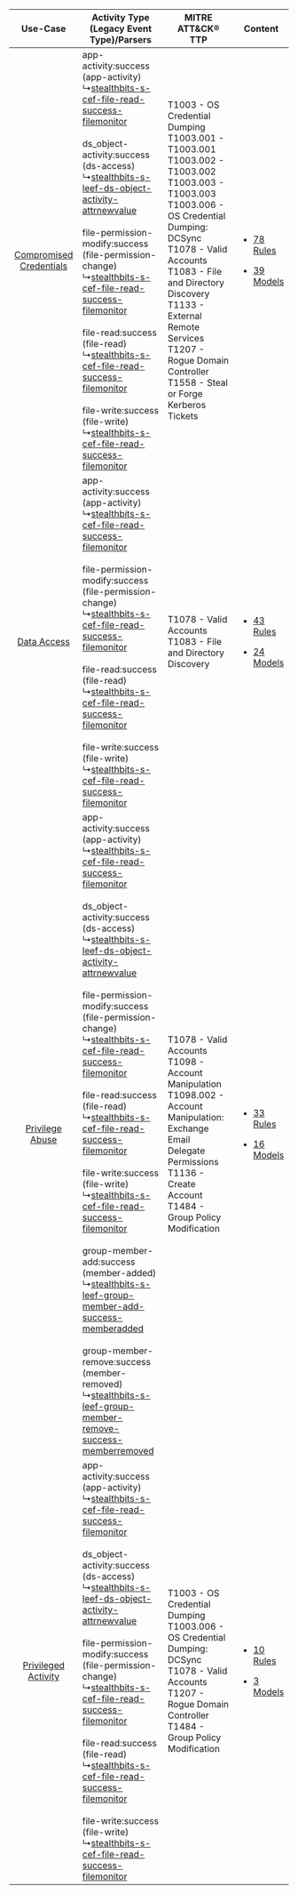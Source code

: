 |    Use-Case    | Activity Type (Legacy Event Type)/Parsers    | MITRE ATT&CK® TTP    | Content    |
|:----:| ---- | ---- | ---- |
| [Compromised Credentials](../../../UseCases/uc_compromised_credentials.md) |  app-activity:success (app-activity)<br> ↳[stealthbits-s-cef-file-read-success-filemonitor](Ps/pC_stealthbitssceffilereadsuccessfilemonitor.md)<br><br> ds_object-activity:success (ds-access)<br> ↳[stealthbits-s-leef-ds-object-activity-attrnewvalue](Ps/pC_stealthbitssleefdsobjectactivityattrnewvalue.md)<br><br> file-permission-modify:success (file-permission-change)<br> ↳[stealthbits-s-cef-file-read-success-filemonitor](Ps/pC_stealthbitssceffilereadsuccessfilemonitor.md)<br><br> file-read:success (file-read)<br> ↳[stealthbits-s-cef-file-read-success-filemonitor](Ps/pC_stealthbitssceffilereadsuccessfilemonitor.md)<br><br> file-write:success (file-write)<br> ↳[stealthbits-s-cef-file-read-success-filemonitor](Ps/pC_stealthbitssceffilereadsuccessfilemonitor.md)<br>    | T1003 - OS Credential Dumping<br>T1003.001 - T1003.001<br>T1003.002 - T1003.002<br>T1003.003 - T1003.003<br>T1003.006 - OS Credential Dumping: DCSync<br>T1078 - Valid Accounts<br>T1083 - File and Directory Discovery<br>T1133 - External Remote Services<br>T1207 - Rogue Domain Controller<br>T1558 - Steal or Forge Kerberos Tickets<br> | [<ul><li>78 Rules</li></ul><ul><li>39 Models</li></ul>](RM/r_m_stealthbits_stealthintercept_Compromised_Credentials.md) |
|    [Data Access](../../../UseCases/uc_data_access.md)    |  app-activity:success (app-activity)<br> ↳[stealthbits-s-cef-file-read-success-filemonitor](Ps/pC_stealthbitssceffilereadsuccessfilemonitor.md)<br><br> file-permission-modify:success (file-permission-change)<br> ↳[stealthbits-s-cef-file-read-success-filemonitor](Ps/pC_stealthbitssceffilereadsuccessfilemonitor.md)<br><br> file-read:success (file-read)<br> ↳[stealthbits-s-cef-file-read-success-filemonitor](Ps/pC_stealthbitssceffilereadsuccessfilemonitor.md)<br><br> file-write:success (file-write)<br> ↳[stealthbits-s-cef-file-read-success-filemonitor](Ps/pC_stealthbitssceffilereadsuccessfilemonitor.md)<br>    | T1078 - Valid Accounts<br>T1083 - File and Directory Discovery<br>    | [<ul><li>43 Rules</li></ul><ul><li>24 Models</li></ul>](RM/r_m_stealthbits_stealthintercept_Data_Access.md)    |
|         [Privilege Abuse](../../../UseCases/uc_privilege_abuse.md)         |  app-activity:success (app-activity)<br> ↳[stealthbits-s-cef-file-read-success-filemonitor](Ps/pC_stealthbitssceffilereadsuccessfilemonitor.md)<br><br> ds_object-activity:success (ds-access)<br> ↳[stealthbits-s-leef-ds-object-activity-attrnewvalue](Ps/pC_stealthbitssleefdsobjectactivityattrnewvalue.md)<br><br> file-permission-modify:success (file-permission-change)<br> ↳[stealthbits-s-cef-file-read-success-filemonitor](Ps/pC_stealthbitssceffilereadsuccessfilemonitor.md)<br><br> file-read:success (file-read)<br> ↳[stealthbits-s-cef-file-read-success-filemonitor](Ps/pC_stealthbitssceffilereadsuccessfilemonitor.md)<br><br> file-write:success (file-write)<br> ↳[stealthbits-s-cef-file-read-success-filemonitor](Ps/pC_stealthbitssceffilereadsuccessfilemonitor.md)<br><br> group-member-add:success (member-added)<br> ↳[stealthbits-s-leef-group-member-add-success-memberadded](Ps/pC_stealthbitssleefgroupmemberaddsuccessmemberadded.md)<br><br> group-member-remove:success (member-removed)<br> ↳[stealthbits-s-leef-group-member-remove-success-memberremoved](Ps/pC_stealthbitssleefgroupmemberremovesuccessmemberremoved.md)<br> | T1078 - Valid Accounts<br>T1098 - Account Manipulation<br>T1098.002 - Account Manipulation: Exchange Email Delegate Permissions<br>T1136 - Create Account<br>T1484 - Group Policy Modification<br>    | [<ul><li>33 Rules</li></ul><ul><li>16 Models</li></ul>](RM/r_m_stealthbits_stealthintercept_Privilege_Abuse.md)         |
|     [Privileged Activity](../../../UseCases/uc_privileged_activity.md)     |  app-activity:success (app-activity)<br> ↳[stealthbits-s-cef-file-read-success-filemonitor](Ps/pC_stealthbitssceffilereadsuccessfilemonitor.md)<br><br> ds_object-activity:success (ds-access)<br> ↳[stealthbits-s-leef-ds-object-activity-attrnewvalue](Ps/pC_stealthbitssleefdsobjectactivityattrnewvalue.md)<br><br> file-permission-modify:success (file-permission-change)<br> ↳[stealthbits-s-cef-file-read-success-filemonitor](Ps/pC_stealthbitssceffilereadsuccessfilemonitor.md)<br><br> file-read:success (file-read)<br> ↳[stealthbits-s-cef-file-read-success-filemonitor](Ps/pC_stealthbitssceffilereadsuccessfilemonitor.md)<br><br> file-write:success (file-write)<br> ↳[stealthbits-s-cef-file-read-success-filemonitor](Ps/pC_stealthbitssceffilereadsuccessfilemonitor.md)<br>    | T1003 - OS Credential Dumping<br>T1003.006 - OS Credential Dumping: DCSync<br>T1078 - Valid Accounts<br>T1207 - Rogue Domain Controller<br>T1484 - Group Policy Modification<br>    | [<ul><li>10 Rules</li></ul><ul><li>3 Models</li></ul>](RM/r_m_stealthbits_stealthintercept_Privileged_Activity.md)      |